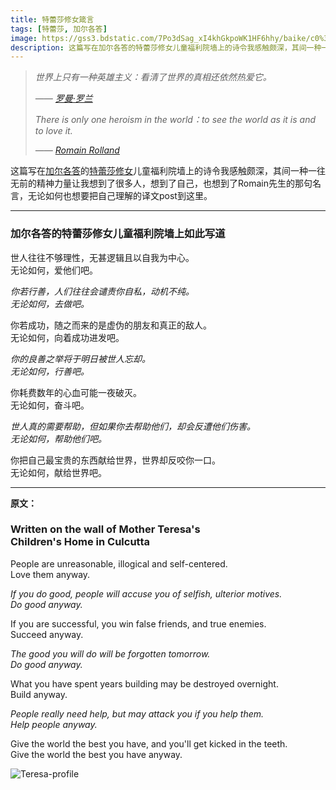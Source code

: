 ```yaml
---
title: 特蕾莎修女箴言
tags: [特蕾莎, 加尔各答]
image: https://gss3.bdstatic.com/7Po3dSag_xI4khGkpoWK1HF6hhy/baike/c0%3Dbaike92%2C5%2C5%2C92%2C30/sign=3db62980352ac65c73086e219a9bd974/bba1cd11728b4710be23082cc3cec3fdfd0323c5.jpg
description: 这篇写在加尔各答的特蕾莎修女儿童福利院墙上的诗令我感触颇深，其间一种一往无前的精神力量让我想到了很多人，想到了自己，也想到了Romain先生的那句名言，无论如何也想要把自己理解的译文post到这里。
---
```

> *世界上只有一种英雄主义：看清了世界的真相还依然热爱它。*
>
> *—— [罗曼·罗兰][3]*
>
> *There is only one heroism in the world：to see the world as it is and to love it.*
>
> *—— [Romain Rolland][3]*

这篇写在[加尔各答][1]的[特蕾莎修女][2]儿童福利院墙上的诗令我感触颇深，其间一种一往无前的精神力量让我想到了很多人，想到了自己，也想到了Romain先生的那句名言，无论如何也想要把自己理解的译文post到这里。

---

### 加尔各答的特蕾莎修女儿童福利院墙上如此写道

世人往往不够理性，无甚逻辑且以自我为中心。<br>无论如何，爱他们吧。

*你若行善，人们往往会谴责你自私，动机不纯。*<br>*无论如何，去做吧。*

你若成功，随之而来的是虚伪的朋友和真正的敌人。<br>无论如何，向着成功进发吧。

*你的良善之举将于明日被世人忘却。*<br>*无论如何，行善吧。*

你耗费数年的心血可能一夜破灭。<br>无论如何，奋斗吧。

*世人真的需要帮助，但如果你去帮助他们，却会反遭他们伤害。*<br>*无论如何，帮助他们吧。*

你把自己最宝贵的东西献给世界，世界却反咬你一口。<br>无论如何，献给世界吧。

---

**原文：**

### Written on the wall of Mother Teresa's<br> Children's Home in Culcutta

People are unreasonable, illogical and self-centered.<br>Love them anyway.

*If you do good, people will accuse you of selfish, ulterior motives.*<br>*Do good anyway.*

If you are successful, you win false friends, and true enemies.<br>Succeed anyway.

*The good you will do will be forgotten tomorrow.*<br>*Do good anyway.*

What you have spent years building may be destroyed overnight.<br>Build anyway.

*People really need help, but may attack you if you help them.*<br>*Help people anyway.*

Give the world the best you have, and you'll get kicked in the teeth.<br>Give the world the best you have anyway.

![Teresa-profile](https://gss2.bdstatic.com/-fo3dSag_xI4khGkpoWK1HF6hhy/baike/c0%3Dbaike92%2C5%2C5%2C92%2C30/sign=07a58f505782b2b7b392319650c4a08a/d31b0ef41bd5ad6e7b2573be8fcb39dbb7fd3c81.jpg)

[1]: https://baike.baidu.com/item/加尔各答/645161?fr=aladdin
[2]: https://baike.baidu.com/item/特蕾莎修女/9557647?fr=aladdin
[3]: https://baike.baidu.com/item/%E7%BD%97%E6%9B%BC%C2%B7%E7%BD%97%E5%85%B0/802941?fromtitle=romain%20rolland&fromid=11156461&fr=aladdin